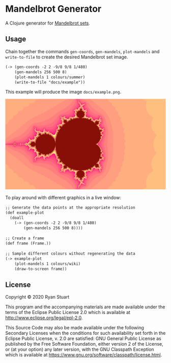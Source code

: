 # Mandelbrot Generator

A Clojure generator for [Mandelbrot sets](https://en.wikipedia.org/wiki/Mandelbrot_set).

## Usage

Chain together the commands `gen-coords`, `gen-mandels`, `plot-mandels` and `write-to-file` to create the desired Mandelbrot set image.

```
(-> (gen-coords -2 2 -9/8 9/8 1/480)
    (gen-mandels 256 500 8)
    (plot-mandels 1 colours/summer)
    (write-to-file "docs/example"))
```

This example will produce the image `docs/example.png`.

![Example Mandelbrot](docs/example.png?raw=true)

To play around with different graphics in a live window:

```
;; Generate the data points at the appropriate resolution
(def example-plot
  (doall
    (-> (gen-coords -2 2 -9/8 9/8 1/480)
        (gen-mandels 256 500 8))))

;; Create a frame
(def frame (Frame.))

;; Sample different colours without regenerating the data
(-> example-plot
    (plot-mandels 1 colours/wiki)
    (draw-to-screen frame))
```

## License

Copyright © 2020 Ryan Stuart

This program and the accompanying materials are made available under the
terms of the Eclipse Public License 2.0 which is available at
http://www.eclipse.org/legal/epl-2.0.

This Source Code may also be made available under the following Secondary
Licenses when the conditions for such availability set forth in the Eclipse
Public License, v. 2.0 are satisfied: GNU General Public License as published by
the Free Software Foundation, either version 2 of the License, or (at your
option) any later version, with the GNU Classpath Exception which is available
at https://www.gnu.org/software/classpath/license.html.

